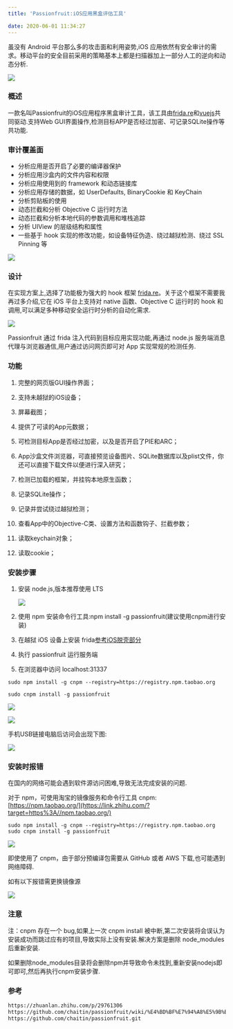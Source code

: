 ```yaml
---
title: 'Passionfruit:iOS应用黑盒评估工具'

date: 2020-06-01 11:34:27
---
```

虽没有 Android 平台那么多的攻击面和利用姿势,iOS 应用依然有安全审计的需求。移动平台的安全目前采用的策略基本上都是扫描器加上一部分人工的逆向和动态分析.

![](/images/passionfruit/log.png)

### 概述

一款名叫Passionfruit的iOS应用程序黑盒审计工具，该工具由[frida.re](https://www.frida.re/)和[vuejs](https://www.vuejs.org/)共同驱动.支持Web GUI界面操作,检测目标APP是否经过加密、可记录SQLite操作等共功能.

### 审计覆盖面

- 分析应用是否开启了必要的编译器保护
- 分析应用沙盒内的文件内容和权限
- 分析应用使用到的 framework 和动态链接库
- 分析应用存储的数据，如 UserDefaults, BinaryCookie 和 KeyChain
- 分析剪贴板的使用
- 动态拦截和分析 Objective C 运行时方法
- 动态拦截和分析本地代码的参数调用和堆栈追踪
- 分析 UIView 的层级结构和属性
- 一些基于 hook 实现的修改功能，如设备特征伪造、绕过越狱检测、绕过 SSL Pinning 等

![](/images/passionfruit/log1.png)

### 设计

在实现方案上,选择了功能极为强大的 hook 框架 [frida.re](http//www.frida.re/)。关于这个框架不需要我再过多介绍,它在 iOS 平台上支持对 native 函数、Objective C 运行时的 hook 和调用,可以满足多种移动安全运行时分析的自动化需求.

![](/images/passionfruit/log3.png)

Passionfruit 通过 frida 注入代码到目标应用实现功能,再通过 node.js 服务端消息代理与浏览器通信,用户通过访问网页即可对 App 实现常规的检测任务.

### 功能

1. 完整的网页版GUI操作界面；

2. 支持未越狱的iOS设备；

3. 屏幕截图；

4. 提供了可读的App元数据；

5. 可检测目标App是否经过加密，以及是否开启了PIE和ARC；

6. App沙盒文件浏览器，可直接预览设备图片、SQLite数据库以及plist文件，你还可以直接下载文件以便进行深入研究；

7. 检测已加载的框架，并挂钩本地原生函数；

8. 记录SQLite操作；

9. 记录并尝试绕过越狱检测；

10. 查看App中的Objective-C类、设置方法和函数钩子、拦截参数；

11. 读取keychain对象；

12. 读取cookie；

### 安装步骤

1. 安装 node.js,版本推荐使用 LTS

   ![](/images/passionfruit/log5.png)

2. 使用 npm 安装命令行工具:npm install -g passionfruit(建议使用cnpm进行安装)

3. 在越狱 iOS 设备上安装 frida[参考iOS脱壳部分]()

4. 执行 passionfruit 运行服务端

5. 在浏览器中访问 localhost:31337

```
sudo npm install -g cnpm --registry=https://registry.npm.taobao.org
```

```
sudo cnpm install -g passionfruit
```

![](/images/passionfruit/log6.png)

![](/images/passionfruit/log7.png)

手机USB链接电脑后访问会出现下图:

![](/images/passionfruit/log8.png)

### 安装时报错

在国内的网络可能会遇到软件源访问困难,导致无法完成安装的问题.

对于 npm，可使用淘宝的镜像服务和命令行工具 cnpm:[https://npm.taobao.org/](https://link.zhihu.com/?target=https%3A//npm.taobao.org/)

```
sudo npm install -g cnpm --registry=https://registry.npm.taobao.org
sudo cnpm install -g passionfruit
```

![](/images/passionfruit/log9.png)

即使使用了 cnpm，由于部分预编译包需要从 GitHub 或者 AWS 下载,也可能遇到网络障碍.

如有以下报错需更换镜像源

![](/images/passionfruit/log10.png)

### 注意

注：cnpm 存在一个 bug,如果上一次 cnpm install 被中断,第二次安装将会误认为安装成功而跳过应有的项目,导致实际上没有安装.解决方案是删除 node_modules 后重新安装.

如果删除node_modules目录将会删除npm并导致命令未找到,重新安装nodejs即可即可,然后再执行cnpm安装步骤.

### 参考

```bash
https://zhuanlan.zhihu.com/p/29761306
https://github.com/chaitin/passionfruit/wiki/%E4%BD%BF%E7%94%A8%E5%9B%BD%E5%86%85%E9%95%9C%E5%83%8F%E5%8A%A0%E9%80%9F%E5%AE%89%E8%A3%85
https://github.com/chaitin/passionfruit.git
```
